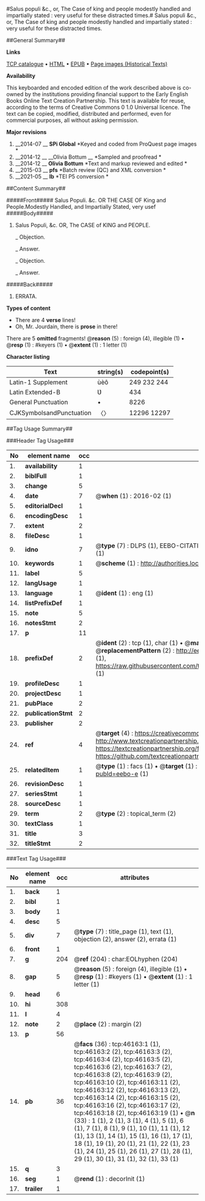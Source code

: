 #Salus populi &c., or, The Case of king and people modestly handled and impartially stated : very useful for these distracted times.#
Salus populi &c., or, The Case of king and people modestly handled and impartially stated : very useful for these distracted times.

##General Summary##

**Links**

[TCP catalogue](http://www.ota.ox.ac.uk/tcp/)  • 
[HTML](http://tei.it.ox.ac.uk/tcp/Texts-HTML/free/A61/A61225.html)  • 
[EPUB](http://tei.it.ox.ac.uk/tcp/Texts-EPUB/free/A61/A61225.epub) • 
[Page images (Historical Texts)](https://historicaltexts.jisc.ac.uk/eebo-10981825e)

**Availability**

This keyboarded and encoded edition of the work described above is co-owned by the
    institutions providing financial support to the Early English Books Online Text Creation
    Partnership. This text is available for reuse, according to the terms of  Creative Commons 0 1.0 Universal
    licence. The text can be copied, modified, distributed and performed, even for commercial
    purposes, all without asking permission.

**Major revisions**

1. __2014-07 __ __SPi Global__ *Keyed and coded from ProQuest page images *
1. __2014-12 __ __Olivia Bottum __ *Sampled and proofread *
1. __2014-12 __ __Olivia Bottum__ *Text and markup reviewed and edited *
1. __2015-03 __ __pfs__ *Batch review (QC) and XML conversion *
1. __2021-05 __ __lb__ *TEI P5 conversion *

##Content Summary##

#####Front#####
Salus Populi. &c. OR THE CASE OF King and People.Modestly Handled, and Impartially Stated, very usef
#####Body#####

1. Salus Populi, &c. OR, The CASE of KING and PEOPLE.

    _ Objection.

    _ Answer.

    _ Objection.

    _ Answer.

#####Back#####

1. ERRATA.

**Types of content**

  * There are 4 **verse** lines!
  * Oh, Mr. Jourdain, there is **prose** in there!

There are 5 **omitted** fragments! 
 @__reason__ (5) : foreign (4), illegible (1)  •  @__resp__ (1) : #keyers (1)  •  @__extent__ (1) : 1 letter (1)

**Character listing**


|Text|string(s)|codepoint(s)|
|---|---|---|
|Latin-1 Supplement|ùèô|249 232 244|
|Latin Extended-B|Ʋ|434|
|General Punctuation|•|8226|
|CJKSymbolsandPunctuation|〈〉|12296 12297|

##Tag Usage Summary##

###Header Tag Usage###

|No|element name|occ|attributes|
|---|---|---|---|
|1.|__availability__|1||
|2.|__biblFull__|1||
|3.|__change__|5||
|4.|__date__|7| @__when__ (1) : 2016-02 (1)|
|5.|__editorialDecl__|1||
|6.|__encodingDesc__|1||
|7.|__extent__|2||
|8.|__fileDesc__|1||
|9.|__idno__|7| @__type__ (7) : DLPS (1), EEBO-CITATION (1), VID (1), EEBO-PROQUEST (1), STC (2), OCLC (1)|
|10.|__keywords__|1| @__scheme__ (1) : http://authorities.loc.gov/ (1)|
|11.|__label__|5||
|12.|__langUsage__|1||
|13.|__language__|1| @__ident__ (1) : eng (1)|
|14.|__listPrefixDef__|1||
|15.|__note__|5||
|16.|__notesStmt__|2||
|17.|__p__|11||
|18.|__prefixDef__|2| @__ident__ (2) : tcp (1), char (1)  •  @__matchPattern__ (2) : ([0-9\-]+):([0-9IVX]+) (1), (.+) (1)  •  @__replacementPattern__ (2) : http://eebo.chadwyck.com/downloadtiff?vid=$1&page=$2 (1), https://raw.githubusercontent.com/textcreationpartnership/Texts/master/tcpchars.xml#$1 (1)|
|19.|__profileDesc__|1||
|20.|__projectDesc__|1||
|21.|__pubPlace__|2||
|22.|__publicationStmt__|2||
|23.|__publisher__|2||
|24.|__ref__|4| @__target__ (4) : https://creativecommons.org/publicdomain/zero/1.0/ (1), http://www.textcreationpartnership.org/docs/. (1), https://textcreationpartnership.org/faq/#faq05 (1), https://github.com/textcreationpartnership (1)|
|25.|__relatedItem__|1| @__type__ (1) : facs (1)  •  @__target__ (1) : https://data.historicaltexts.jisc.ac.uk/view?pubId=eebo-e (1)|
|26.|__revisionDesc__|1||
|27.|__seriesStmt__|1||
|28.|__sourceDesc__|1||
|29.|__term__|2| @__type__ (2) : topical_term (2)|
|30.|__textClass__|1||
|31.|__title__|3||
|32.|__titleStmt__|2||


###Text Tag Usage###

|No|element name|occ|attributes|
|---|---|---|---|
|1.|__back__|1||
|2.|__bibl__|1||
|3.|__body__|1||
|4.|__desc__|5||
|5.|__div__|7| @__type__ (7) : title_page (1), text (1), objection (2), answer (2), errata (1)|
|6.|__front__|1||
|7.|__g__|204| @__ref__ (204) : char:EOLhyphen (204)|
|8.|__gap__|5| @__reason__ (5) : foreign (4), illegible (1)  •  @__resp__ (1) : #keyers (1)  •  @__extent__ (1) : 1 letter (1)|
|9.|__head__|6||
|10.|__hi__|308||
|11.|__l__|4||
|12.|__note__|2| @__place__ (2) : margin (2)|
|13.|__p__|56||
|14.|__pb__|36| @__facs__ (36) : tcp:46163:1 (1), tcp:46163:2 (2), tcp:46163:3 (2), tcp:46163:4 (2), tcp:46163:5 (2), tcp:46163:6 (2), tcp:46163:7 (2), tcp:46163:8 (2), tcp:46163:9 (2), tcp:46163:10 (2), tcp:46163:11 (2), tcp:46163:12 (2), tcp:46163:13 (2), tcp:46163:14 (2), tcp:46163:15 (2), tcp:46163:16 (2), tcp:46163:17 (2), tcp:46163:18 (2), tcp:46163:19 (1)  •  @__n__ (33) : 1 (1), 2 (1), 3 (1), 4 (1), 5 (1), 6 (1), 7 (1), 8 (1), 9 (1), 10 (1), 11 (1), 12 (1), 13 (1), 14 (1), 15 (1), 16 (1), 17 (1), 18 (1), 19 (1), 20 (1), 21 (1), 22 (1), 23 (1), 24 (1), 25 (1), 26 (1), 27 (1), 28 (1), 29 (1), 30 (1), 31 (1), 32 (1), 33 (1)|
|15.|__q__|3||
|16.|__seg__|1| @__rend__ (1) : decorInit (1)|
|17.|__trailer__|1||
